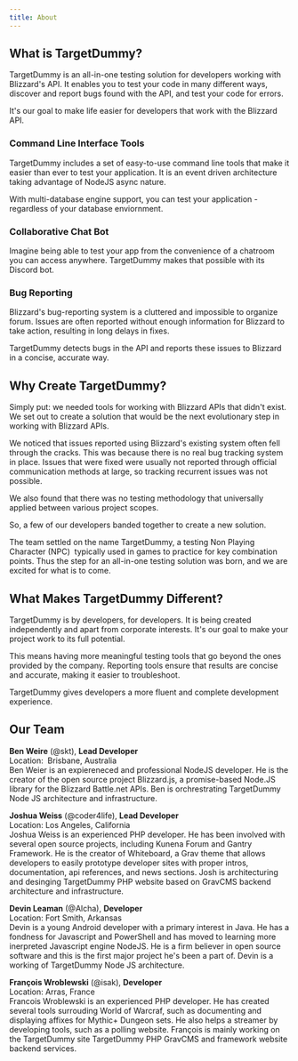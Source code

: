 ```yaml
---
title: About
---
```


## What is TargetDummy?

TargetDummy is an all-in-one testing solution for developers working with Blizzard's API. It enables you to test your code in many different ways, discover and report bugs found with the API, and test your code for errors.

It's our goal to make life easier for developers that work with the Blizzard API. 

### Command Line Interface Tools

TargetDummy includes a set of easy-to-use command line tools that make it easier than ever to test your application. It is an event driven architecture taking advantage of NodeJS async nature.

With multi-database engine support, you can test your application - regardless of your database enviornment.

### Collaborative Chat Bot

Imagine being able to test your app from the convenience of a chatroom you can access anywhere. TargetDummy makes that possible with its Discord bot.

### Bug Reporting

Blizzard's bug-reporting system is a cluttered and impossible to organize forum. Issues are often reported without enough information for Blizzard to take action, resulting in long delays in fixes.

TargetDummy detects bugs in the API and reports these issues to Blizzard in a concise, accurate way.

## Why Create TargetDummy?

Simply put: we needed tools for working with Blizzard APIs that didn't exist. We set out to create a solution that would be the next evolutionary step in working with Blizzard APIs.

We noticed that issues reported using Blizzard's existing system often fell through the cracks. This was because there is no real bug tracking system in place. Issues that were fixed were usually not reported through official communication methods at large, so tracking recurrent issues was not possible.

We also found that there was no testing methodology that universally applied between various project scopes.

So, a few of our developers banded together to create a new solution.

The team settled on the name TargetDummy, a testing Non Playing Character (NPC)  typically used in games to practice for key combination points. Thus the step for an all-in-one testing solution was born, and we are excited for what is to come.

## What Makes TargetDummy Different?

TargetDummy is by developers, for developers. It is being created independently and apart from corporate interests. It's our goal to make your project work to its full potential. 

This means having more meaningful testing tools that go beyond the ones provided by the company. Reporting tools ensure that results are concise and accurate, making it easier to troubleshoot.

TargetDummy gives developers a more fluent and complete development experience.

## Our Team

**Ben Weire** (@skt), **Lead Developer**  
Location:  Brisbane, Australia  
Ben Weier is an expiereneced and professional NodeJS developer. He is the creator of the open source project Blizzard.js, a promise-based Node.JS library for the Blizzard Battle.net APIs. Ben is orchrestrating TargetDummy Node JS architecture and infrastructure.  

**Joshua Weiss** (@coder4life), **Lead Developer**  
Location: Los Angeles, California  
Joshua Weiss is an experienced PHP developer. He has been involved with several open source projects, including Kunena Forum and Gantry Framework. He is the creator of Whiteboard, a Grav theme that allows developers to easily prototype developer sites with proper intros, documentation, api references, and news sections. Josh is architecturing and desinging TargetDummy PHP website based on GravCMS backend architecture and infrastructure.

**Devin Leaman** (@Alcha), **Developer**  
Location: Fort Smith, Arkansas  
Devin is a young Android developer with a primary interest in Java. He has a fondness for Javascript and PowerShell and has moved to learning more inerpreted Javascript engine NodeJS. He is a firm believer in open source software and this is the first major project he's been a part of. Devin is a working of TargetDummy Node JS architecture.

**François Wroblewski** (@isak), **Developer**  
Location: Arras, France  
Francois Wroblewski is an experienced PHP developer. He has created several tools surrouding World of Warcraf, such as documenting and displaying affixes for Mythic+ Dungeon sets. He also helps a streamer by developing tools, such as a polling website. François is mainly working on the TargetDummy site TargetDummy PHP GravCMS and framework website backend services.